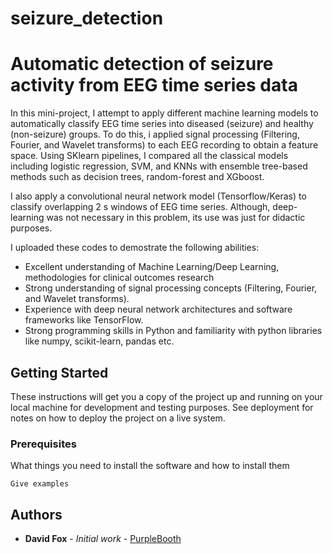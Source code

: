# seizure_detection

# Automatic detection of seizure activity from EEG time series data

In this mini-project, I attempt to apply different machine learning models to automatically classify EEG time series into diseased (seizure) and healthy (non-seizure) groups. To do this, i applied signal processing (Filtering, Fourier, and Wavelet transforms) to each EEG recording to obtain a feature space. Using SKlearn pipelines, I compared all the classical models including logistic regression, SVM, and KNNs with ensemble tree-based methods such as decision trees, random-forest and XGboost.

I also apply a convolutional neural network model (Tensorflow/Keras) to classify overlapping 2 s windows of EEG time series. Although, deep-learning was not necessary in this problem, its use was just for didactic purposes.

I uploaded these codes to demostrate the following abilities:

* Excellent understanding of Machine Learning/Deep Learning, methodologies for clinical outcomes research
* Strong understanding of signal processing concepts (Filtering, Fourier, and Wavelet transforms).
* Experience with deep neural network architectures and software frameworks like TensorFlow.
* Strong programming skills in Python and familiarity with python libraries like numpy, scikit-learn, pandas etc.


## Getting Started

These instructions will get you a copy of the project up and running on your local machine for development and testing purposes. See deployment for notes on how to deploy the project on a live system.

### Prerequisites

What things you need to install the software and how to install them

```
Give examples
```

## Authors

* **David Fox** - *Initial work* - [PurpleBooth](https://github.com/davidfox87)






